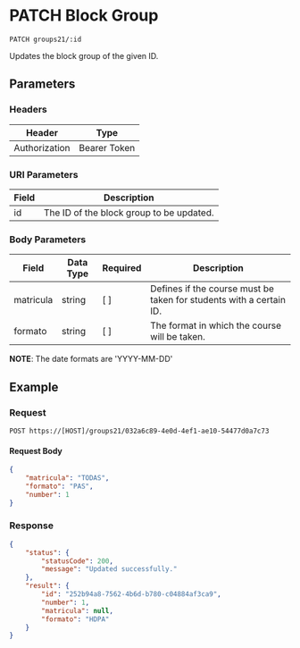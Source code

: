 # PATCH Block Group

    PATCH groups21/:id
    
Updates the block group of the given ID.

## Parameters

### Headers
Header | Type
--- | ---
Authorization | Bearer Token

### URI Parameters
Field | Description
--- | ---
id | The ID of the block group to be updated.

### Body Parameters

Field | Data Type | Required | Description
--- | --- | --- | ---
matricula | string | [ ] | Defines if the course must be taken for students with a certain ID.
formato | string | [ ] | The format in which the course will be taken.

**NOTE**: The date formats are 'YYYY-MM-DD'

## Example
### Request

    POST https://[HOST]/groups21/032a6c89-4e0d-4ef1-ae10-54477d0a7c73

#### Request Body    
```json
{
    "matricula": "TODAS",
    "formato": "PAS",
    "number": 1
}
```

### Response
``` json
{
    "status": {
        "statusCode": 200,
        "message": "Updated successfully."
    },
    "result": {
        "id": "252b94a8-7562-4b6d-b780-c04884af3ca9",
        "number": 1,
        "matricula": null,
        "formato": "HDPA"
    }
}
```
